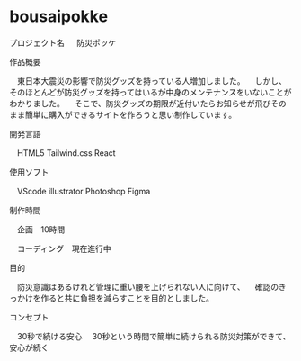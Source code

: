 # bousaipokke
プロジェクト名 　 防災ポッケ

作品概要

　東日本大震災の影響で防災グッズを持っている人増加しました。
　しかし、そのほとんどが防災グッズを持ってはいるが中身のメンテナンスをいないことがわかりました。
　そこで、防災グッズの期限が近付いたらお知らせが飛びそのまま簡単に購入ができるサイトを作ろうと思い制作しています。
　

開発言語

　HTML5 Tailwind.css React

使用ソフト

　VScode illustrator Photoshop Figma

制作時間

　企画　10時間

　コーディング　現在進行中

目的

　防災意識はあるけれど管理に重い腰を上げられない人に向けて、
　確認のきっかけを作ると共に負担を減らすことを目的としました。

コンセプト

　30秒で続ける安心
　30秒という時間で簡単に続けられる防災対策ができて、安心が続く


